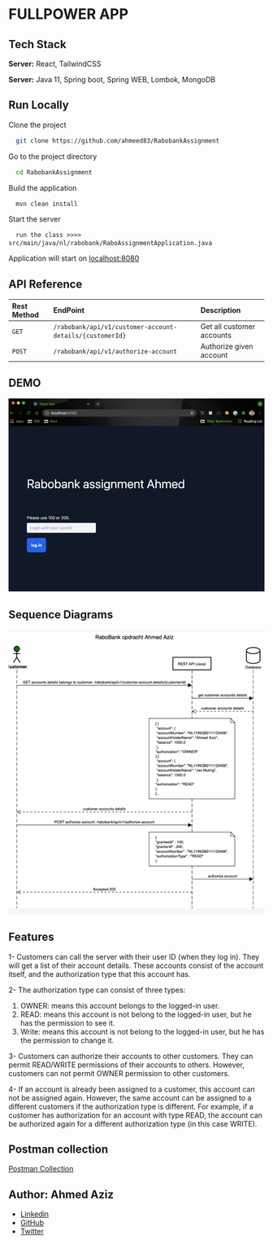 
# FULLPOWER APP

## Tech Stack

**Server:** React, TailwindCSS

**Server:** Java 11, Spring boot, Spring WEB, Lombok, MongoDB

## Run Locally

Clone the project
```bash
  git clone https://github.com/ahmeed83/RabobankAssignment
```
Go to the project directory
```bash
  cd RabobankAssignment
```
Build the application
```bash
  mvn clean install
```
Start the server
```
  run the class >>>> src/main/java/nl/rabobank/RaboAssignmentApplication.java
```
Application will start on
[localhost:8080](http://localhost:8080)

## API Reference

| Rest Method | EndPoint                                                            | Description                       |
| :-------    | :--------                                                           | :--------------                   |
| `GET`       | `/rabobank/api/v1/customer-account-details/{customerId}`            | Get all customer accounts         |
| `POST  `    | `/rabobank/api/v1/authorize-account`                                | Authorize given account           |

## DEMO
![application](docs/app.jpg)

## Sequence Diagrams
![Rabo-Ahmed-SD](docs/rabo-sd-v1.jpg)

## Features
1- Customers can call the server with their user ID (when they log in). They will get a list of their account details. These accounts consist of the account itself, and the authorization type that this account has. 

2- The authorization type can consist of three types:
  1) OWNER: means this account belongs to the logged-in user.
  2) READ: means this account is not belong to the logged-in user, but he has the permission to see it. 
  3) Write: means this account is not belong to the logged-in user, but he has the permission to change it. 

3- Customers can authorize their accounts to other customers. They can permit READ/WRITE permissions of their accounts to others. However, customers can not permit OWNER permission to other customers.

4- If an account is already been assigned to a customer, this account can not be assigned again. However, the same account can be assigned to a different customers if the authorization type is different. For example,
if a customer has authorization for an account with type READ, the account can be authorized again for a different authorization type (in this case WRITE). 

## Postman collection
[Postman Collection](docs/RaboAhmedAssignment.postman_collection.json)

## Author: Ahmed Aziz
- [Linkedin](https://www.linkedin.com/in/ahmedaziz83/)
- [GitHub](https://github.com/ahmeed83/)
- [Twitter](https://twitter.com/AA_ziz/)
